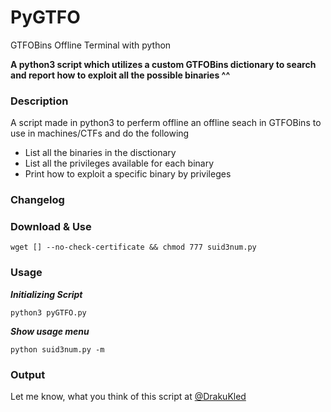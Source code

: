 # PyGTFO
GTFOBins Offline Terminal with python

**A python3 script which utilizes a custom GTFOBins dictionary to search and report how to exploit all the possible binaries ^^**


### Description
A script made in python3 to perferm offline an offline seach in GTFOBins to use in machines/CTFs and do the following
- List all the binaries in the disctionary
- List all the privileges available for each binary
- Print how to exploit a specific binary by privileges

### Changelog

### Download & Use

	wget [] --no-check-certificate && chmod 777 suid3num.py
	
### Usage

***Initializing Script***

	python3 pyGTFO.py

***Show usage menu***

	python suid3num.py -m

### Output


Let me know, what you think of this script at [@DrakuKled](https://twitter.com/DrakuKled) 
